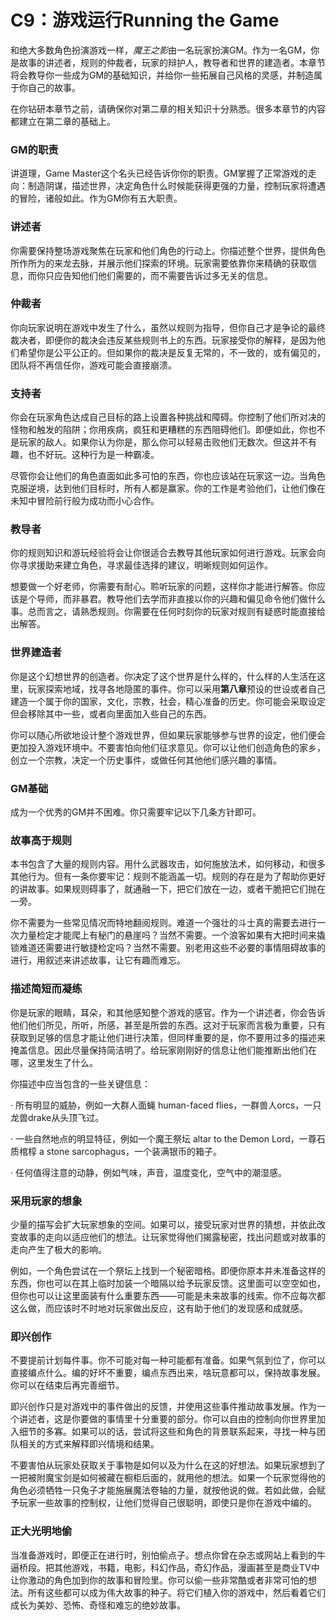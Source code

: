 # C9：游戏运行Running the Game

和绝大多数角色扮演游戏一样，*魔王之影*由一名玩家扮演GM。作为一名GM，你是故事的讲述者，规则的仲裁者，玩家的辩护人，教导者和世界的建造者。本章节将会教导你一些成为GM的基础知识，并给你一些拓展自己风格的灵感，并制造属于你自己的故事。

在你钻研本章节之前，请确保你对第二章的相关知识十分熟悉。很多本章节的内容都建立在第二章的基础上。

### GM的职责

讲道理，Game
Master这个名头已经告诉你你的职责。GM掌握了正常游戏的走向：制造阴谋，描述世界，决定角色什么时候能获得更强的力量，控制玩家将遭遇的冒险，诸般如此。作为GM你有五大职责。

### 讲述者

你需要保持整场游戏聚焦在玩家和他们角色的行动上。你描述整个世界，提供角色所作所为的来龙去脉，并展示他们探索的环境。玩家需要依靠你来精确的获取信息，而你只应告知他们他们需要的，而不需要告诉过多无关的信息。

### 仲裁者

你向玩家说明在游戏中发生了什么，虽然以规则为指导，但你自己才是争论的最终裁决者，即便你的裁决会违反某些规则书上的东西。玩家接受你的解释，是因为他们希望你是公平公正的。但如果你的裁决是反复无常的，不一致的，或有偏见的，团队将不再信任你，游戏可能会直接崩溃。

### 支持者

你会在玩家角色达成自己目标的路上设置各种挑战和障碍。你控制了他们所对决的怪物和触发的陷阱；你用疾病，疯狂和更糟糕的东西阻碍他们。即便如此，你也不是玩家的敌人。如果你认为你是，那么你可以轻易击败他们无数次。但这并不有趣，也不好玩。这种行为是一种霸凌。

尽管你会让他们的角色直面如此多可怕的东西，你也应该站在玩家这一边。当角色克服逆境，达到他们目标时，所有人都是赢家。你的工作是考验他们，让他们像在未知中冒险前行般为成功而小心合作。

### 教导者

你的规则知识和游玩经验将会让你很适合去教导其他玩家如何进行游戏。玩家会向你寻求援助来建立角色，寻求最佳选择的建议，明晰规则如何运作。

想要做一个好老师，你需要有耐心。聆听玩家的问题，这样你才能进行解答。你应该是个导师，而非暴君。教导他们去学而非直接以你的兴趣和偏见命令他们做什么事。总而言之，请熟悉规则。你需要在任何时刻你的玩家对规则有疑惑时能直接给出解答。

### 世界建造者

你是这个幻想世界的创造者。你决定了这个世界是什么样的，什么样的人生活在这里，玩家探索地域，找寻各地隐匿的事件。你可以采用**第八章**预设的世设或者自己建造一个属于你的国家，文化，宗教，社会，精心准备的历史。你可能会采取设定但会移除其中一些，或者向里面加入些自己的东西。

你可以随心所欲地设计整个游戏世界，但如果玩家能够参与世界的设定，他们便会更加投入游戏环境中。不要害怕向他们征求意见。你可以让他们创造角色的家乡，创立一个宗教，决定一个历史事件，或做任何其他他们感兴趣的事情。

### GM基础

成为一个优秀的GM并不困难。你只需要牢记以下几条方针即可。

### 故事高于规则

本书包含了大量的规则内容。用什么武器攻击，如何施放法术，如何移动，和很多其他行为。但有一条你要牢记：规则不能涵盖一切。规则的存在是为了帮助你更好的讲故事。如果规则碍事了，就通融一下，把它们放在一边，或者干脆把它们抛在一旁。

你不需要为一些常见情况而特地翻阅规则。难道一个强壮的斗士真的需要去进行一次力量检定才能爬上有秘门的悬崖吗？当然不需要。一个浪客如果有大把时间来撬锁难道还需要进行敏捷检定吗？当然不需要。别老用这些不必要的事情阻碍故事的进行，用叙述来讲述故事，让它有趣而难忘。

### 描述简短而凝练

你是玩家的眼睛，耳朵，和其他感知整个游戏的感官。作为一个讲述者，你会告诉他们他们所见，所听，所感，甚至是所尝的东西。这对于玩家而言极为重要，只有获取到足够的信息才能让他们进行决策，但同样重要的是，你不要用过多的描述来掩盖信息。因此尽量保持简洁明了。给玩家刚刚好的信息让他们能推断出他们在哪，这里发生了什么。

你描述中应当包含的一些关键信息：

· 所有明显的威胁，例如一大群人面蝇 human-faced
flies，一群兽人orcs，一只龙兽drake从头顶飞过。

· 一些自然地点的明显特征，例如一个魔王祭坛 altar to the Demon
Lord，一尊石质棺椁 a stone sarcophagus，一个装满银币的箱子。

· 任何值得注意的动静，例如气味，声音，温度变化，空气中的潮湿感。

### 采用玩家的想象

少量的描写会扩大玩家想象的空间。如果可以，接受玩家对世界的猜想，并依此改变故事的走向以适应他们的想法。让玩家觉得他们揭露秘密，找出问题或对故事的走向产生了极大的影响。

例如，一个角色尝试在一个祭坛上找到一个秘密暗格。即便你原本并未准备这样的东西，你也可以在其上临时加装一个暗隔以给予玩家反馈。这里面可以空空如也，但你也可以让这里面装有什么重要东西——可能是未来故事的线索。你不应每次都这么做，而应该时不时地对玩家做出反应，这有助于他们的发现感和成就感。

### 即兴创作

不要提前计划每件事。你不可能对每一种可能都有准备。如果气氛到位了，你可以直接编点什么。编的好坏不重要，编点东西出来，啥玩意都可以，保持故事发展。你可以在结束后再完善细节。

即兴创作只是对游戏中的事件做出的反馈，并使用这些事件推动故事发展。作为一个讲述者，这是你要做的事情里十分重要的部分。你可以自由的控制向你世界里加入细节的多寡。如果可以的话，尝试将这些和角色的背景联系起来，寻找一种与团队相关的方式来解释即兴情境和结果。

不要害怕从玩家处获取关于事物是如何以及为什么在这的好想法。如果玩家想到了一把被附魔宝剑是如何被藏在橱柜后面的，就用他的想法。如果一个玩家觉得他的角色必须牺牲一只兔子才能施展魔法卷轴的力量，就按他说的做。若如此做，会赋予玩家一些故事的控制权，让他们觉得自己很聪明，即使只是你在游戏中编的。

### 正大光明地偷

当准备游戏时，即便正在进行时，别怕偷点子。想点你曾在杂志或网站上看到的牛逼桥段。把其他游戏，书籍，电影，科幻作品，奇幻作品，漫画甚至是商业TV中让你激动的角色加到你的故事和冒险里。你可以偷一些非常酷或者非常可怕的想法。所有这些都可以成为伟大故事的种子。将它们植入你的游戏中，然后看着它们成长为美妙、恐怖、奇怪和难忘的绝妙故事。
